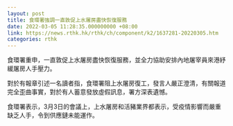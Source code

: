 ```yaml
---
layout: post
title: 食環署強調一直敦促上水屠房盡快恢復服務
date: 2022-03-05 11:28:35.000000000 +08:00
link: https://news.rthk.hk/rthk/ch/component/k2/1637281-20220305.htm
categories: rthk
---
```


食環署重申，一直敦促上水屠房盡快恢復服務，並全力協助安排內地屠宰員來港紓緩屠房人手壓力。

對於有報章引述一名讀者指，食環署阻上水屠房復工，發言人嚴正澄清，有關報道完全歪曲事實，對於有人蓄意發放虛假訊息，署方深表遺憾。

食環署表示，3月3日的會議上，上水屠房和活豬業界都表示，受疫情影響而嚴重缺乏人手，令到供應鏈未能運作。
